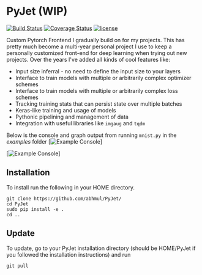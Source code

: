 # PyJet (WIP)

[![Build Status](https://travis-ci.org/abhmul/PyJet.svg?branch=master)](https://travis-ci.org/abhmul/PyJet)
[![Coverage Status](https://coveralls.io/repos/github/abhmul/PyJet/badge.svg?branch=master)](https://coveralls.io/github/abhmul/PyJet?branch=master)
[![license](https://img.shields.io/github/license/mashape/apistatus.svg?maxAge=2592000)](https://github.com/abhmul/PyJet/blob/master/LICENSE)

Custom Pytorch Frontend I gradually build on for my projects. This has pretty much become a multi-year personal project I use to keep a personally customized front-end for deep learning when trying out new projects. Over the years I've added all kinds of cool features like:
* Input size inferral - no need to define the input size to your layers
* Interface to train models with multiple or arbitrarily complex optimizer schemes
* Interface to train models with multiple or arbitrarily complex loss schemes
* Tracking training stats that can persist state over multiple batches
* Keras-like training and usage of models
* Pythonic pipelining and management of data
* Integration with useful libraries like `imgaug` and `tqdm`

Below is the console and graph output from running `mnist.py` in the *examples* folder
[![Example Console](https://github.com/abhmul/PyJet/raw/master/examples/example_console.png)]

[![Example Console](https://github.com/abhmul/PyJet/raw/master/examples/example_graph.png)]


## Installation

To install run the following in your HOME directory.

```
git clone https://github.com/abhmul/PyJet/
cd PyJet
sudo pip install -e .
cd ..
```

## Update

To update, go to your PyJet installation directory (should be HOME/PyJet if you followed the installation instructions) and run

```
git pull
```
